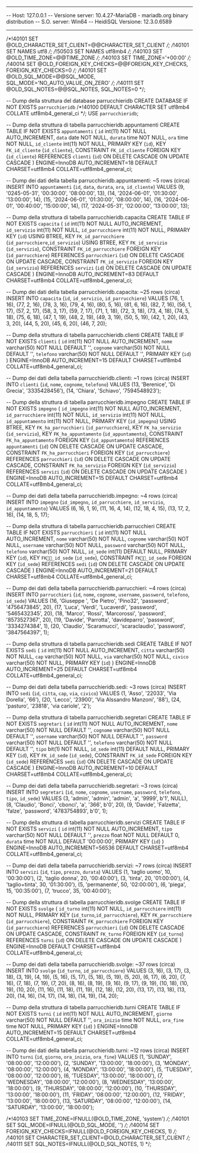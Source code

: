 -- --------------------------------------------------------
-- Host:                         127.0.0.1
-- Versione server:              10.4.27-MariaDB - mariadb.org binary distribution
-- S.O. server:                  Win64
-- HeidiSQL Versione:            12.3.0.6589
-- --------------------------------------------------------

/*!40101 SET @OLD_CHARACTER_SET_CLIENT=@@CHARACTER_SET_CLIENT */;
/*!40101 SET NAMES utf8 */;
/*!50503 SET NAMES utf8mb4 */;
/*!40103 SET @OLD_TIME_ZONE=@@TIME_ZONE */;
/*!40103 SET TIME_ZONE='+00:00' */;
/*!40014 SET @OLD_FOREIGN_KEY_CHECKS=@@FOREIGN_KEY_CHECKS, FOREIGN_KEY_CHECKS=0 */;
/*!40101 SET @OLD_SQL_MODE=@@SQL_MODE, SQL_MODE='NO_AUTO_VALUE_ON_ZERO' */;
/*!40111 SET @OLD_SQL_NOTES=@@SQL_NOTES, SQL_NOTES=0 */;


-- Dump della struttura del database parrucchieridb
CREATE DATABASE IF NOT EXISTS `parrucchieridb` /*!40100 DEFAULT CHARACTER SET utf8mb4 COLLATE utf8mb4_general_ci */;
USE `parrucchieridb`;

-- Dump della struttura di tabella parrucchieridb.appuntamenti
CREATE TABLE IF NOT EXISTS `appuntamenti` (
  `id` int(11) NOT NULL AUTO_INCREMENT,
  `data` date NOT NULL,
  `durata` time NOT NULL,
  `ora` time NOT NULL,
  `id_cliente` int(11) NOT NULL,
  PRIMARY KEY (`id`),
  KEY `FK_id_cliente` (`id_cliente`),
  CONSTRAINT `FK_id_cliente` FOREIGN KEY (`id_cliente`) REFERENCES `clienti` (`id`) ON DELETE CASCADE ON UPDATE CASCADE
) ENGINE=InnoDB AUTO_INCREMENT=18 DEFAULT CHARSET=utf8mb4 COLLATE=utf8mb4_general_ci;

-- Dump dei dati della tabella parrucchieridb.appuntamenti: ~5 rows (circa)
INSERT INTO `appuntamenti` (`id`, `data`, `durata`, `ora`, `id_cliente`) VALUES
	(9, '0245-05-31', '00:30:00', '08:00:00', 13),
	(14, '2024-06-01', '01:30:00', '13:00:00', 14),
	(15, '2024-06-01', '01:30:00', '08:00:00', 14),
	(16, '2024-06-01', '00:40:00', '15:00:00', 14),
	(17, '2024-05-31', '02:00:00', '13:00:00', 13);

-- Dump della struttura di tabella parrucchieridb.capacita
CREATE TABLE IF NOT EXISTS `capacita` (
  `id` int(11) NOT NULL AUTO_INCREMENT,
  `id_servizio` int(11) NOT NULL,
  `id_parrucchiere` int(11) NOT NULL,
  PRIMARY KEY (`id`) USING BTREE,
  KEY `FK_id_parrucchiere` (`id_parrucchiere`,`id_servizio`) USING BTREE,
  KEY `FK_id_servizio` (`id_servizio`),
  CONSTRAINT `FK_id_parrucchiere` FOREIGN KEY (`id_parrucchiere`) REFERENCES `parrucchieri` (`id`) ON DELETE CASCADE ON UPDATE CASCADE,
  CONSTRAINT `FK_id_servizio` FOREIGN KEY (`id_servizio`) REFERENCES `servizi` (`id`) ON DELETE CASCADE ON UPDATE CASCADE
) ENGINE=InnoDB AUTO_INCREMENT=83 DEFAULT CHARSET=utf8mb4 COLLATE=utf8mb4_general_ci;

-- Dump dei dati della tabella parrucchieridb.capacita: ~25 rows (circa)
INSERT INTO `capacita` (`id`, `id_servizio`, `id_parrucchiere`) VALUES
	(76, 1, 16),
	(77, 2, 16),
	(78, 3, 16),
	(79, 4, 16),
	(80, 5, 16),
	(81, 6, 16),
	(82, 7, 16),
	(56, 1, 17),
	(57, 2, 17),
	(58, 3, 17),
	(59, 7, 17),
	(71, 1, 18),
	(72, 3, 18),
	(73, 4, 18),
	(74, 5, 18),
	(75, 6, 18),
	(47, 1, 19),
	(48, 2, 19),
	(49, 3, 19),
	(50, 5, 19),
	(42, 1, 20),
	(43, 3, 20),
	(44, 5, 20),
	(45, 6, 20),
	(46, 7, 20);

-- Dump della struttura di tabella parrucchieridb.clienti
CREATE TABLE IF NOT EXISTS `clienti` (
  `id` int(11) NOT NULL AUTO_INCREMENT,
  `nome` varchar(50) NOT NULL DEFAULT '',
  `cognome` varchar(50) NOT NULL DEFAULT '',
  `telefono` varchar(50) NOT NULL DEFAULT '',
  PRIMARY KEY (`id`)
) ENGINE=InnoDB AUTO_INCREMENT=15 DEFAULT CHARSET=utf8mb4 COLLATE=utf8mb4_general_ci;

-- Dump dei dati della tabella parrucchieridb.clienti: ~1 rows (circa)
INSERT INTO `clienti` (`id`, `nome`, `cognome`, `telefono`) VALUES
	(13, 'Berenice', 'Di Grecia', '3335428456'),
	(14, 'Chiara', 'Schiavo', '7594548923');

-- Dump della struttura di tabella parrucchieridb.impegno
CREATE TABLE IF NOT EXISTS `impegno` (
  `id_impegno` int(11) NOT NULL AUTO_INCREMENT,
  `id_parrucchiere` int(11) NOT NULL,
  `id_servizio` int(11) NOT NULL,
  `id_appuntamento` int(11) NOT NULL,
  PRIMARY KEY (`id_impegno`) USING BTREE,
  KEY `FK_ha_parrucchieri` (`id_parrucchiere`),
  KEY `FK_ha_servizio` (`id_servizio`),
  KEY `FK_ha_appuntamento` (`id_appuntamento`),
  CONSTRAINT `FK_ha_appuntamento` FOREIGN KEY (`id_appuntamento`) REFERENCES `appuntamenti` (`id`) ON DELETE CASCADE ON UPDATE CASCADE,
  CONSTRAINT `FK_ha_parrucchieri` FOREIGN KEY (`id_parrucchiere`) REFERENCES `parrucchieri` (`id`) ON DELETE CASCADE ON UPDATE CASCADE,
  CONSTRAINT `FK_ha_servizio` FOREIGN KEY (`id_servizio`) REFERENCES `servizi` (`id`) ON DELETE CASCADE ON UPDATE CASCADE
) ENGINE=InnoDB AUTO_INCREMENT=15 DEFAULT CHARSET=utf8mb4 COLLATE=utf8mb4_general_ci;

-- Dump dei dati della tabella parrucchieridb.impegno: ~4 rows (circa)
INSERT INTO `impegno` (`id_impegno`, `id_parrucchiere`, `id_servizio`, `id_appuntamento`) VALUES
	(6, 16, 1, 9),
	(11, 16, 4, 14),
	(12, 18, 4, 15),
	(13, 17, 2, 16),
	(14, 18, 5, 17);

-- Dump della struttura di tabella parrucchieridb.parrucchieri
CREATE TABLE IF NOT EXISTS `parrucchieri` (
  `id` int(11) NOT NULL AUTO_INCREMENT,
  `nome` varchar(50) NOT NULL,
  `cognome` varchar(50) NOT NULL,
  `username` varchar(50) NOT NULL,
  `password` varchar(50) NOT NULL,
  `telefono` varchar(50) NOT NULL,
  `id_sede` int(11) DEFAULT NULL,
  PRIMARY KEY (`id`),
  KEY `FK_id_sede` (`id_sede`),
  CONSTRAINT `FK_id_sede` FOREIGN KEY (`id_sede`) REFERENCES `sedi` (`id`) ON DELETE CASCADE ON UPDATE CASCADE
) ENGINE=InnoDB AUTO_INCREMENT=21 DEFAULT CHARSET=utf8mb4 COLLATE=utf8mb4_general_ci;

-- Dump dei dati della tabella parrucchieridb.parrucchieri: ~4 rows (circa)
INSERT INTO `parrucchieri` (`id`, `nome`, `cognome`, `username`, `password`, `telefono`, `id_sede`) VALUES
	(16, 'Giuseppe ', 'De Pietro', 'Pino32', 'password', '4756473845', 20),
	(17, 'Luca', 'Verdi', 'Lucaverdi', 'password', '5465432345', 20),
	(18, 'Marco', 'Rossi', 'Marcorossi', 'password', '8573527367', 20),
	(19, 'Davide', 'Parrotta', 'davideparro', 'password', '3334274384', 1),
	(20, 'Claudio', 'Scaramucci', 'scaraclaudio', 'password', '3847564397', 1);

-- Dump della struttura di tabella parrucchieridb.sedi
CREATE TABLE IF NOT EXISTS `sedi` (
  `id` int(11) NOT NULL AUTO_INCREMENT,
  `citta` varchar(50) NOT NULL,
  `cap` varchar(50) NOT NULL,
  `via` varchar(50) NOT NULL,
  `civico` varchar(50) NOT NULL,
  PRIMARY KEY (`id`)
) ENGINE=InnoDB AUTO_INCREMENT=25 DEFAULT CHARSET=utf8mb4 COLLATE=utf8mb4_general_ci;

-- Dump dei dati della tabella parrucchieridb.sedi: ~3 rows (circa)
INSERT INTO `sedi` (`id`, `citta`, `cap`, `via`, `civico`) VALUES
	(1, 'Asso', '22033', 'Via Dorella', '66'),
	(20, 'Lecco', '23900', 'Via Alssandro Manzoni', '88'),
	(24, 'pasturo', '23818', 'via cariole', '2');

-- Dump della struttura di tabella parrucchieridb.segretari
CREATE TABLE IF NOT EXISTS `segretari` (
  `id` int(11) NOT NULL AUTO_INCREMENT,
  `nome` varchar(50) NOT NULL DEFAULT '',
  `cognome` varchar(50) NOT NULL DEFAULT '',
  `username` varchar(50) NOT NULL DEFAULT '',
  `password` varchar(50) NOT NULL DEFAULT '',
  `telefono` varchar(50) NOT NULL DEFAULT '',
  `tipo` bit(1) NOT NULL,
  `id_sede` int(11) DEFAULT NULL,
  PRIMARY KEY (`id`),
  KEY `FK_id_sede` (`id_sede`),
  CONSTRAINT `FK_id_sede` FOREIGN KEY (`id_sede`) REFERENCES `sedi` (`id`) ON DELETE CASCADE ON UPDATE CASCADE
) ENGINE=InnoDB AUTO_INCREMENT=10 DEFAULT CHARSET=utf8mb4 COLLATE=utf8mb4_general_ci;

-- Dump dei dati della tabella parrucchieridb.segretari: ~3 rows (circa)
INSERT INTO `segretari` (`id`, `nome`, `cognome`, `username`, `password`, `telefono`, `tipo`, `id_sede`) VALUES
	(3, 'admin', 'admin', 'admin', 'a', '9999', b'1', NULL),
	(8, 'Claudio', 'Bonci', 'cbonci', 'a', '366', b'0', 20),
	(9, 'Davide', 'Falzetta', 'falze', 'password', '4783754893', b'0', 1);

-- Dump della struttura di tabella parrucchieridb.servizi
CREATE TABLE IF NOT EXISTS `servizi` (
  `id` int(11) NOT NULL AUTO_INCREMENT,
  `tipo` varchar(50) NOT NULL DEFAULT '',
  `prezzo` float NOT NULL DEFAULT 0,
  `durata` time NOT NULL DEFAULT '00:00:00',
  PRIMARY KEY (`id`)
) ENGINE=InnoDB AUTO_INCREMENT=56536 DEFAULT CHARSET=utf8mb4 COLLATE=utf8mb4_general_ci;

-- Dump dei dati della tabella parrucchieridb.servizi: ~7 rows (circa)
INSERT INTO `servizi` (`id`, `tipo`, `prezzo`, `durata`) VALUES
	(1, 'taglio uomo', 10, '00:30:00'),
	(2, 'taglio donna', 20, '00:40:00'),
	(3, 'tinta', 20, '01:00:00'),
	(4, 'taglio+tinta', 30, '01:30:00'),
	(5, 'permanente', 50, '02:00:00'),
	(6, 'piega', 15, '00:35:00'),
	(7, 'trucco', 35, '00:40:00');

-- Dump della struttura di tabella parrucchieridb.svolge
CREATE TABLE IF NOT EXISTS `svolge` (
  `id_turno` int(11) NOT NULL,
  `id_parrucchiere` int(11) NOT NULL,
  PRIMARY KEY (`id_turno`,`id_parrucchiere`),
  KEY `FK_parrucchiere` (`id_parrucchiere`),
  CONSTRAINT `FK_parrucchiere` FOREIGN KEY (`id_parrucchiere`) REFERENCES `parrucchieri` (`id`) ON DELETE CASCADE ON UPDATE CASCADE,
  CONSTRAINT `FK_turno` FOREIGN KEY (`id_turno`) REFERENCES `turni` (`id`) ON DELETE CASCADE ON UPDATE CASCADE
) ENGINE=InnoDB DEFAULT CHARSET=utf8mb4 COLLATE=utf8mb4_general_ci;

-- Dump dei dati della tabella parrucchieridb.svolge: ~37 rows (circa)
INSERT INTO `svolge` (`id_turno`, `id_parrucchiere`) VALUES
	(3, 16),
	(3, 17),
	(3, 18),
	(3, 19),
	(4, 19),
	(5, 16),
	(5, 17),
	(5, 18),
	(5, 19),
	(5, 20),
	(6, 17),
	(6, 20),
	(7, 16),
	(7, 18),
	(7, 19),
	(7, 20),
	(8, 16),
	(8, 19),
	(9, 16),
	(9, 17),
	(9, 19),
	(10, 18),
	(10, 19),
	(10, 20),
	(11, 16),
	(11, 18),
	(11, 19),
	(12, 18),
	(12, 20),
	(13, 17),
	(13, 18),
	(13, 20),
	(14, 16),
	(14, 17),
	(14, 18),
	(14, 19),
	(14, 20);

-- Dump della struttura di tabella parrucchieridb.turni
CREATE TABLE IF NOT EXISTS `turni` (
  `id` int(11) NOT NULL AUTO_INCREMENT,
  `giorno` varchar(50) NOT NULL DEFAULT '',
  `ora_inizio` time NOT NULL,
  `ora_fine` time NOT NULL,
  PRIMARY KEY (`id`)
) ENGINE=InnoDB AUTO_INCREMENT=15 DEFAULT CHARSET=utf8mb4 COLLATE=utf8mb4_general_ci;

-- Dump dei dati della tabella parrucchieridb.turni: ~12 rows (circa)
INSERT INTO `turni` (`id`, `giorno`, `ora_inizio`, `ora_fine`) VALUES
	(1, 'SUNDAY', '08:00:00', '12:00:00'),
	(2, 'SUNDAY', '13:00:00', '18:00:00'),
	(3, 'MONDAY', '08:00:00', '12:00:00'),
	(4, 'MONDAY', '13:00:00', '18:00:00'),
	(5, 'TUESDAY', '08:00:00', '12:00:00'),
	(6, 'TUESDAY', '13:00:00', '18:00:00'),
	(7, 'WEDNESDAY', '08:00:00', '12:00:00'),
	(8, 'WEDNESDAY', '13:00:00', '18:00:00'),
	(9, 'THURSDAY', '08:00:00', '12:00:00'),
	(10, 'THURSDAY', '13:00:00', '18:00:00'),
	(11, 'FRIDAY', '08:00:00', '12:00:00'),
	(12, 'FRIDAY', '13:00:00', '18:00:00'),
	(13, 'SATURDAY', '08:00:00', '12:00:00'),
	(14, 'SATURDAY', '13:00:00', '18:00:00');

/*!40103 SET TIME_ZONE=IFNULL(@OLD_TIME_ZONE, 'system') */;
/*!40101 SET SQL_MODE=IFNULL(@OLD_SQL_MODE, '') */;
/*!40014 SET FOREIGN_KEY_CHECKS=IFNULL(@OLD_FOREIGN_KEY_CHECKS, 1) */;
/*!40101 SET CHARACTER_SET_CLIENT=@OLD_CHARACTER_SET_CLIENT */;
/*!40111 SET SQL_NOTES=IFNULL(@OLD_SQL_NOTES, 1) */;
